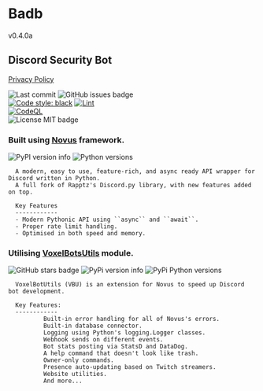 # Badb
v0.4.0a
## Discord Security Bot
[Privacy Policy](./PRIVACY.md)

![Last commit](https://img.shields.io/github/last-commit/jonigirl/badb)
![GitHub issues badge](https://img.shields.io/github/issues-raw/jonigirl/badb)  
[![Code style: black](https://img.shields.io/badge/code%20style-black-000000.svg)](https://github.com/psf/black)
[![Lint](https://github.com/jonigirl/Badb/actions/workflows/black.yaml/badge.svg)](https://github.com/jonigirl/Badb/actions/workflows/black.yaml)  
[![CodeQL](https://github.com/jonigirl/Badb/actions/workflows/codeql-analysis.yml/badge.svg)](https://github.com/jonigirl/Badb/actions/workflows/codeql-analysis.yml)  
![License MIT badge](https://img.shields.io/github/license/jonigirl/badb)

### Built using [Novus](https://github.com/Voxel-Fox-Ltd/Novus) framework.
![PyPI version info](https://img.shields.io/pypi/v/novus.svg)
![Python versions](https://img.shields.io/pypi/pyversions/novus.svg)

      A modern, easy to use, feature-rich, and async ready API wrapper for Discord written in Python.
      A full fork of Rapptz's Discord.py library, with new features added on top.

      Key Features
      ------------
      - Modern Pythonic API using ``async`` and ``await``.
      - Proper rate limit handling.
      - Optimised in both speed and memory.
      
### Utilising [VoxelBotsUtils](https://github.com/Voxel-Fox-Ltd/VoxelBotUtils) module.
![GitHub stars badge](https://img.shields.io/github/stars/Voxel-Fox-Ltd/VoxelBotUtils)
![PyPi version info](https://img.shields.io/pypi/v/voxelbotutils.svg)
![PyPi Python versions](https://img.shields.io/pypi/pyversions/voxelbotutils.svg)

      VoxelBotUtils (VBU) is an extension for Novus to speed up Discord bot development.
      
      Key Features:
      ------------
              Built-in error handling for all of Novus's errors.
              Built-in database connector.
              Logging using Python's logging.Logger classes.
              Webhook sends on different events.
              Bot stats posting via StatsD and DataDog.
              A help command that doesn't look like trash.
              Owner-only commands.
              Presence auto-updating based on Twitch streamers.
              Website utilities.
              And more...
              
